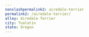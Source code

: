 ```yaml
---
﻿nonslashpermalink2: airedale-terrier
permalink2: /airedale-terrier/
alley: Airedale Terrier
city: Tualatin
state: Oregon
---
```

